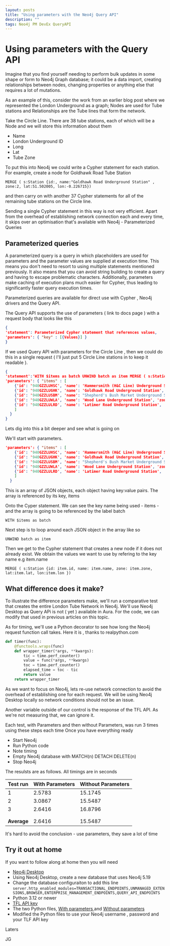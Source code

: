 ```yaml
---
layout: posts
title: "Using parameters with the Neo4j Query API"
description: ""
tags: Neo4j PM DevEx QueryAPI
---
```


# Using parameters with the Query API

Imagine that you find yourself needing to perform bulk updates in some shape or form to Neo4j Graph database; it could be a data import, creating relationships between nodes, changing properties or anything else that requires a lot of mutations.

As an example of this, consider the work from an earlier blog post where we represented the London Underground as a graph; Nodes are used for Tube stations and Relationships are the Tube lines that form the network.  

Take the Circle Line. There are 38 tube stations, each of which will be a Node and we will store this information about them

- Name
- London Underground ID
- Long
- Lat
- Tube Zone

To put this into Neo4j we could write a Cypher statement for each station. For example, create a node for Goldhawk Road Tube Station

```TEXT
MERGE ( s:Station {id:, name:"Goldhawk Road Underground Station" , zone:2, lat:51.502005, lon:-0.226715})
```

and then carry on with another 37 Cypher statements for all of the remaining tube stations on the Circle line.

Sending a single Cypher statement in this way is not very efficient. Apart from the overhead of establishing network connection each and every time, it skips over an optimisation that's available with Neo4j - Parameterized Queries


## Parameterized queries

A parameterized query is a query in which placeholders are used for parameters and the parameter values are supplied at execution time. This means you don't need to resort to using multiple statements mentioned previously.  It also means that you can avoid string building to create a query and having to escape problematic characters. Additionally, parameters make caching of execution plans much easier for Cypher, thus leading to significantly faster query execution times.

Parameterized queries are available for direct use with Cypher , Neo4j drivers and the Query API.

The Query API supports the use of parameters ( link to docs page ) with a request body that looks like this

```JSON
{
'statement': Parameterized Cypher statement that references values,
'parameters': { "key" : [{Values}] }
}
```

If we used Query API with parameters for the Circle Line , then we could do this in a single request ( I'll just put 5 Circle Line stations in to keep it readable ).

```JSON
{
'statement':'WITH $items as batch UNWIND batch as item MERGE ( s:Station {id: item.id, name: item.name, zone: item.zone, lat:item.lat, lon:item.lon }),
'parameters': { "items" : [
    {'id': '940GZZLUHSC', 'name': 'Hammersmith (H&C Line) Underground Station', 'zone': '2', 'lat': 51.49339, 'lon': -0.225033},
    {'id': '940GZZLUGHK', 'name': 'Goldhawk Road Underground Station', 'zone': '2', 'lat': 51.502005, 'lon': -0.226715},
    {'id': '940GZZLUSBM', 'name': "Shepherd's Bush Market Underground Station", 'zone': '2', 'lat': 51.505579, 'lon': -0.226375},
    {'id': '940GZZLUWLA', 'name': 'Wood Lane Underground Station', 'zone': '2', 'lat': 51.509669, 'lon': -0.22453}, 
    {'id': '940GZZLULRD', 'name': 'Latimer Road Underground Station', 'zone': '2', 'lat': 51.513389, 'lon': -0.217799}
    ]
  }
}
```

Lets dig into this a bit deeper and see what is going on

We'll start with parameters.  

```JSON
'parameters': { "items" : [
    {'id': '940GZZLUHSC', 'name': 'Hammersmith (H&C Line) Underground Station', 'zone': '2', 'lat': 51.49339, 'lon': -0.225033},
    {'id': '940GZZLUGHK', 'name': 'Goldhawk Road Underground Station', 'zone': '2', 'lat': 51.502005, 'lon': -0.226715},
    {'id': '940GZZLUSBM', 'name': "Shepherd's Bush Market Underground Station", 'zone': '2', 'lat': 51.505579, 'lon': -0.226375},
    {'id': '940GZZLUWLA', 'name': 'Wood Lane Underground Station', 'zone': '2', 'lat': 51.509669, 'lon': -0.22453}, 
    {'id': '940GZZLULRD', 'name': 'Latimer Road Underground Station', 'zone': '2', 'lat': 51.513389, 'lon': -0.217799}
    ]
  }
```

This is an array of JSON objects, each object having key:value pairs. The array is referenced by its key, items

Onto the Cyper statement.  We can see the key name being used - items - and the array is going to be referenced by the label batch

```TEXT
WITH $items as batch
```

Next step is to loop around each JSON object in the array like so

```TEXT
UNWIND batch as item
```
 
Then we get to the Cypher statement that creates a new node if it does not already exist.  We obtain the values we want to use by refering to the key name e.g item.name

```TEXT
MERGE ( s:Station {id: item.id, name: item.name, zone: item.zone, lat:item.lat, lon:item.lon })
```

## What difference does it make?

To illustrate the difference parameters make, we'll run a comparative test that creates the entire London Tube Network in Neo4j.  We'll use Neo4j Desktop as Query APi is not ( yet ) available in Aura.  For the code, we can modify that used in previous articles on this topic.

As for timing, we'll use a Python decorator to see how long the Neo4j request function call takes.  Here it is , thanks to realpython.com

```PYTHON
def timer(func):
    @functools.wraps(func)
    def wrapper_timer(*args, **kwargs):
        tic = time.perf_counter()
        value = func(*args, **kwargs)
        toc = time.perf_counter()
        elapsed_time = toc - tic
        return value
    return wrapper_timer
```

As we want to focus on Neo4j, lets re-use network connection to avoid the overhead of establishing one for each request.  We will be using Neo4j Desktop locally so network conditions should not be an issue.  

Another variable outside of our control is the response of the TFL API.  As we're not measuring that, we can ignore it.

Each test, with Parameters and then without Parameters, was run 3 times using these steps each time
Once you have everything ready
- Start Neo4j
- Run Python code
- Note timing
- Empty Neo4j database with MATCH(n) DETACH DELETE(n)
- Stop Neo4j

The resulsts are as follows.  All timings are in seconds

| Test run | With Parameters    | Without Parameters |
| -------- | ------- | ------- |
| 1  | 2.5783 | 15.1745 |
| 2 | 3.0867  | 15.5487|
| 3    | 2.6416 | 16.8796 |
|    |  |   |
|    |  |   |
| **Average**   | 2.6416 |  15.5487 |

It's hard to avoid the conclusion - use parameters, they save a lot of time

## Try it out at home
If you want to follow along at home then you will need
- [Neo4j Desktop ](https://neo4j.com/download/)
- Using Neo4j Desktop, create a new database that uses Neo4j 5.19
- Change the database configuraiton to add this line 
```server.http_enabled_modules=TRANSACTIONAL_ENDPOINTS,UNMANAGED_EXTENSIONS,BROWSER,ENTERPRISE_MANAGEMENT_ENDPOINTS,QUERY_API_ENDPOINTS```
- Python 3.12 or newer
- [TFL API key](https://api.tfl.gov.uk)
- The two Python files,  [With parameters ](/code/2024-04-26-withParameters_code.py) and [Without parameters ](/code/2024-04-26-withoutParameters_code.py)
- Modified the Python files to use your Neo4j username , password and your TLF API key











Laters

JG
